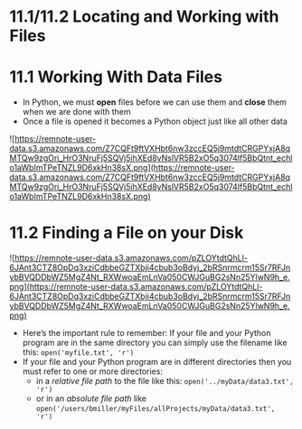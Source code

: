 # 11.1/11.2 Locating and Working with Files

# 11.1 Working With Data Files

- In Python, we must **open** files before we can use them and **close** them when we are done with them
- Once a file is opened it becomes a Python object just like all other data

![https://remnote-user-data.s3.amazonaws.com/Z7CQFt9ftVXHbt6nw3zccEQ5j9mtdtCRGPYxjA8qMTQw9zgOri_HrO3NruFj5SQVj5ihXEd8yNslVR5B2xO5q3074lf5BbQtnt_echlo1aWbImTPeTNZL9D6xkHn38sX.png](https://remnote-user-data.s3.amazonaws.com/Z7CQFt9ftVXHbt6nw3zccEQ5j9mtdtCRGPYxjA8qMTQw9zgOri_HrO3NruFj5SQVj5ihXEd8yNslVR5B2xO5q3074lf5BbQtnt_echlo1aWbImTPeTNZL9D6xkHn38sX.png)

# 11.2 Finding a File on your Disk

![https://remnote-user-data.s3.amazonaws.com/pZLOYtdtQhLl-6JAnt3CTZ8OpDq3xziCdbbeGZTXbji4cbub3oBdyj_2bRSnrmcrm15Sr7RFJnybBVQDDbWZ5MgZ4Nt_RXWwoaEmLnVa050CWJGuBG2sNn25YlwN9h_e.png](https://remnote-user-data.s3.amazonaws.com/pZLOYtdtQhLl-6JAnt3CTZ8OpDq3xziCdbbeGZTXbji4cbub3oBdyj_2bRSnrmcrm15Sr7RFJnybBVQDDbWZ5MgZ4Nt_RXWwoaEmLnVa050CWJGuBG2sNn25YlwN9h_e.png)

- Here’s the important rule to remember: If your file and your Python program are in the same directory you can simply use the filename like this: `open('myfile.txt', 'r')`
- If your file and your Python program are in different directories then you must refer to one or more directories:
    - in a *relative file path* to the file like this: `open('../myData/data3.txt', 'r')`
    - or in an *absolute file path* like `open('/users/bmiller/myFiles/allProjects/myData/data3.txt', 'r')`